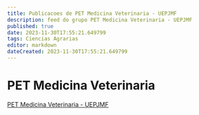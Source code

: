 ```yaml
---
title: Publicacoes de PET Medicina Veterinaria - UEPJMF
description: feed do grupo PET Medicina Veterinaria - UEPJMF
published: true
date: 2023-11-30T17:55:21.649799
tags: Ciencias Agrarias
editor: markdown
dateCreated: 2023-11-30T17:55:21.649799
---
```


# PET Medicina Veterinaria
[PET Medicina Veterinaria - UEPJMF](/grupo/141PETMedicinaVeterinariaUEPJMF.md)